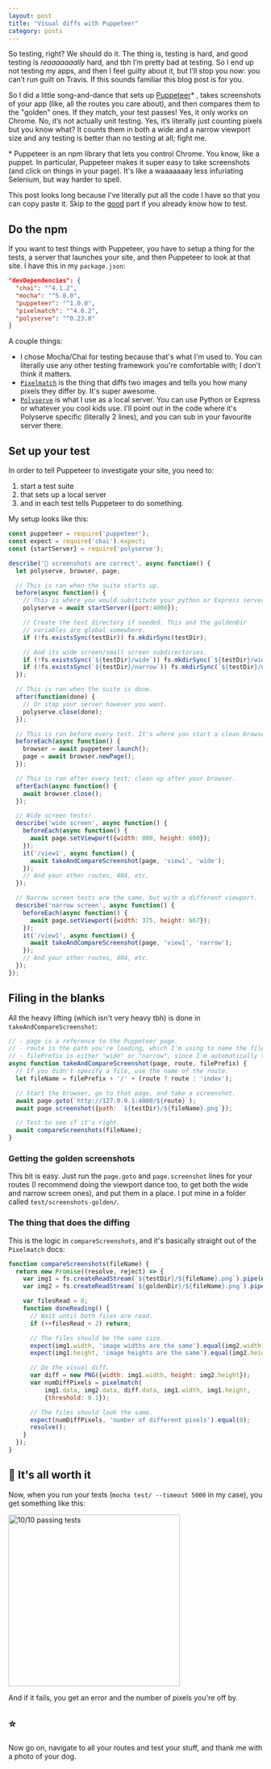 ```yaml
---
layout: post
title: "Visual diffs with Puppeteer"
category: posts
---
```

So testing, right? We should do it. The thing is, testing is hard, and good testing
is _reaaaaaaally_ hard, and tbh I’m pretty bad at testing. So I end up not
testing my apps, and then I feel guilty about it, but I’ll stop you now:
you can’t run guilt on Travis. If this sounds familiar this blog post is for you.

So I did a little song-and-dance that sets up [Puppeteer](https://github.com/GoogleChrome/puppeteer)\*
, takes screenshots of your app (like, all the routes you care about), and
then compares them to the "golden" ones. If they match, your test passes!
Yes, it only works on Chrome. No, it’s not
actually unit testing. Yes, it’s literally just counting pixels but you know what?
It counts them in both a wide and a narrow viewport size and any testing is better
than no testing at all; fight me.

\* Puppeteer is an npm library that lets you control Chrome. You know, like a puppet.
In particular, Puppeteer makes
  it super easy to take screenshots (and click on things in your page). It's
  like a waaaaaaay less infuriating Selenium, but way harder to spell.

This post looks long because I've literally put all the code I have so
that you can copy paste it. Skip to the [good](#the-thing-that-does-the-diffing) part
if you already know how to test.

## Do the npm
If you want to test things with Puppeteer, you have to setup a thing for the
tests, a server that launches your site, and then Puppeteer to look
at that site. I have this in my `package.json`:

```json
"devDependencies": {
  "chai": "^4.1.2",
  "mocha": "^5.0.0",
  "puppeteer": "^1.0.0",
  "pixelmatch": "^4.0.2",
  "polyserve": "^0.23.0"
}
```

A couple things:
- I chose Mocha/Chai for testing because that's what I'm used to. You can
literally use any other testing framework you're comfortable with; I don't think it matters.
- [`Pixelmatch`](https://github.com/mapbox/pixelmatch) is the thing that diffs
two images and tells you how many pixels they differ by. It's super awesome.
- [`Polyserve`](https://github.com/Polymer/polyserve) is what I use as a local
server. You can use Python or Express or whatever you cool kids use. I'll
point out in the code where it's Polyserve specific (literally 2 lines), and you
can sub in your favourite server there.

## Set up your test
In order to tell Puppeteer to investigate your site, you need to:
1. start a test suite
2. that sets up a local server
3. and in each test tells Puppeteer to do something.

My setup looks like this:
```js
const puppeteer = require('puppeteer');
const expect = require('chai').expect;
const {startServer} = require('polyserve');

describe('👀 screenshots are correct', async function() {
  let polyserve, browser, page;

  // This is ran when the suite starts up.
  before(async function() {
    // This is where you would substitute your python or Express server or whatever.
    polyserve = await startServer({port:4000});

    // Create the test directory if needed. This and the goldenDir
    // variables are global somewhere.
    if (!fs.existsSync(testDir)) fs.mkdirSync(testDir);

    // And its wide screen/small screen subdirectories.
    if (!fs.existsSync(`${testDir}/wide`)) fs.mkdirSync(`${testDir}/wide`);
    if (!fs.existsSync(`${testDir}/narrow`)) fs.mkdirSync(`${testDir}/narrow`);
  });

  // This is ran when the suite is done.
  after(function(done) {
    // Or stop your server however you want.
    polyserve.close(done);
  });

  // This is ran before every test. It's where you start a clean browser.
  beforeEach(async function() {
    browser = await puppeteer.launch();
    page = await browser.newPage();
  });

  // This is ran after every test; clean up after your browser.
  afterEach(async function() {
    await browser.close();
  });

  // Wide screen tests!
  describe('wide screen', async function() {
    beforeEach(async function() {
      await page.setViewport({width: 800, height: 600});
    });
    it('/view1', async function() {
      await takeAndCompareScreenshot(page, 'view1', 'wide');
    });
    // And your other routes, 404, etc.
  });

  // Narrow screen tests are the same, but with a different viewport.
  describe('narrow screen', async function() {
    beforeEach(async function() {
      await page.setViewport({width: 375, height: 667});
    });
    it('/view1', async function() {
      await takeAndCompareScreenshot(page, 'view1', 'narrow');
    });
    // And your other routes, 404, etc.
  });
});
```

## Filing in the blanks
All the heavy lifting (which isn't very heavy tbh) is done in `takeAndCompareScreenshot`:

```js
// - page is a reference to the Puppeteer page.
// - route is the path you're loading, which I'm using to name the file.
// - filePrefix is either "wide" or "narrow", since I'm automatically testing both.
async function takeAndCompareScreenshot(page, route, filePrefix) {
  // If you didn't specify a file, use the name of the route.
  let fileName = filePrefix + '/' + (route ? route : 'index');

  // Start the browser, go to that page, and take a screenshot.
  await page.goto(`http://127.0.0.1:4000/${route}`);
  await page.screenshot({path: `${testDir}/${fileName}.png`});

  // Test to see if it's right.
  await compareScreenshots(fileName);
}
```

### Getting the golden screenshots
This bit is easy. Just run the `page.goto` and `page.screenshot` lines for
your routes (I recommend doing the viewport dance too, to get both the
  wide and narrow screen ones), and put them in a place. I put mine in
  a folder called `test/screenshots-golden/`.

### The thing that does the diffing
This is the logic in `compareScreenshots`, and it's basically straight
out of the `Pixelmatch` docs:

```js
function compareScreenshots(fileName) {
  return new Promise((resolve, reject) => {
    var img1 = fs.createReadStream(`${testDir}/${fileName}.png`).pipe(new PNG()).on('parsed', doneReading);
    var img2 = fs.createReadStream(`${goldenDir}/${fileName}.png`).pipe(new PNG()).on('parsed', doneReading);

    var filesRead = 0;
    function doneReading() {
      // Wait until both files are read.
      if (++filesRead < 2) return;

      // The files should be the same size.
      expect(img1.width, 'image widths are the same').equal(img2.width);
      expect(img1.height, 'image heights are the same').equal(img2.height);

      // Do the visual diff.
      var diff = new PNG({width: img1.width, height: img2.height});
      var numDiffPixels = pixelmatch(
          img1.data, img2.data, diff.data, img1.width, img1.height,
          {threshold: 0.1});

      // The files should look the same.
      expect(numDiffPixels, 'number of different pixels').equal(0);
      resolve();
    }
  });
}

```

## 💯 It's all worth it
Now, when you run your tests (`mocha test/ --timeout 5000` in my case), you get
something like this:

<img width="340" alt="10/10 passing tests" src="https://user-images.githubusercontent.com/1369170/35607089-624a2f28-0607-11e8-9448-0af2c40fe31a.png">

And if it fails, you get an error and the number of pixels you're off by.

## ⭐️
Now go on, navigate to all your routes and test your stuff, and thank me
with a photo of your dog.
